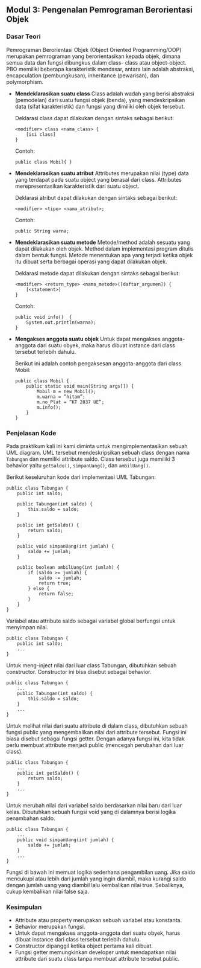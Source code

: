 
## Modul 3: Pengenalan Pemrograman Berorientasi Objek
 
### Dasar Teori
Pemrograman Berorientasi Objek (Object Oriented Programming/OOP) merupakan pemrograman yang berorientasikan kepada objek, dimana semua data dan fungsi dibungkus dalam class- class atau object-object.  PBO memiliki beberapa karakteristik mendasar, antara lain adalah abstraksi, encapculation (pembungkusan), inheritance (pewarisan), dan polymorphism.

* **Mendeklarasikan suatu class**
Class adalah wadah yang berisi abstraksi (pemodelan) dari suatu fungsi objek (benda), yang mendeskripsikan data (sifat 	karakteristik) dan fungsi yang dimiliki oleh objek tersebut. 

	Deklarasi class dapat dilakukan dengan sintaks sebagai berikut:
	```
	<modifier> class <nama_class> { 
		[isi class]  
	}
	```
	Contoh:
	```
	public class Mobil{ }
	```
* **Mendeklarasikan suatu atribut**
Attributes merupakan nilai (type) data yang terdapat pada suatu object yang berasal dari class. Attributes merepresentasikan karakteristik dari suatu object. 

	Deklarasi atribut dapat dilakukan dengan sintaks sebagai berikut:
	```
	<modifier> <tipe> <nama_atribut>;
	```
	Contoh:
	```
	public String warna;
	```
* **Mendeklarasikan suatu metode** 
Metode/method adalah sesuatu yang dapat dilakukan oleh objek. Method dalam implementasi program ditulis dalam bentuk fungsi. Metode menentukan apa yang terjadi ketika objek itu dibuat serta berbagai operasi yang dapat dilakukan objek.

	Deklarasi metode dapat dilakukan dengan sintaks sebagai berikut:
	```
	<modifier> <return_type> <nama_metode>([daftar_argumen]) {
		[<statement>]  
	}
	```
	Contoh:
	```
	public void info()	{
		System.out.println(warna);
	}
	```

* **Mengakses anggota suatu objek**
Untuk dapat mengakses anggota-anggota dari suatu obyek, maka harus dibuat instance dari class tersebut terlebih dahulu. 

	Berikut ini adalah contoh pengaksesan anggota-anggota dari class Mobil:
	```
	public class Mobil {  
		public static void main(String args[]) { 
			Mobil m = new Mobil(); 
			m.warna = ”hitam”;  
			m.no_Plat = ”KT 2837 UE”;  
			m.info();  
		}  
	}
	```

### Penjelasan Kode
Pada praktikum kali ini kami diminta untuk mengimplementasikan sebuah UML diagram. UML tersebut mendeskripsikan sebuah class dengan nama `Tabungan` dan memiliki attribute saldo. Class tersebut juga memiliki 3 behavior yaitu `getSaldo()`, `simpanUang()`, dan `ambilUang()`.

Berikut keseluruhan kode dari implementasi UML Tabungan:
```
public class Tabungan {  
	public int saldo;  

	public Tabungan(int saldo) {  
		this.saldo = saldo;  
	}  

	public int getSaldo() {  
		return saldo;  
	}  

	public void simpanUang(int jumlah) {  
		saldo += jumlah;  
	}  

	public boolean ambilUang(int jumlah) {  
		if (saldo >= jumlah) {  
			saldo -= jumlah;  
			return true;  
		} else {  
			return false;  
		}  
	}  
}
```

Variabel atau attribute saldo sebagai variabel global berfungsi untuk menyimpan nilai.
```
public class Tabungan {  
	public int saldo;
	...
}
```

Untuk meng-inject nilai dari luar class Tabungan, dibutuhkan sebuah constructor. Constructor ini bisa disebut sebagai behavior.
```
public class Tabungan {  
	...
	public Tabungan(int saldo) {  
		this.saldo = saldo;  
	}  
	...
}
```

Untuk melihat nilai dari suatu attribute di dalam class, dibutuhkan sebuah fungsi public yang mengembalikan nilai dari attribute tersebut. Fungsi ini biasa disebut sebagai fungsi getter. Dengan adanya fungsi ini, kita tidak perlu membuat attribute menjadi public (mencegah perubahan dari luar class).

```
public class Tabungan {  
	...
	public int getSaldo() {  
		return saldo;  
	}
	...
}
```

Untuk merubah nilai dari variabel saldo berdasarkan nilai baru dari luar kelas. Dibutuhkan sebuah fungsi void yang di dalamnya berisi logika penambahan saldo.

```
public class Tabungan {  
	...
	public void simpanUang(int jumlah) {  
		saldo += jumlah;  
	}  
	...
}
```

Fungsi di bawah ini memuat logika sederhana pengambilan uang. Jika saldo mencukupi atau lebih dari jumlah yang ingin diambil, maka kurangi saldo dengan jumlah uang yang diambil lalu kembalikan nilai true. Sebaliknya, cukup kembalikan nilai false saja.

### Kesimpulan
* Attribute atau property merupakan sebuah variabel atau konstanta.
* Behavior merupakan fungsi.
* Untuk dapat mengakses anggota-anggota dari suatu obyek, harus dibuat instance dari class tersebut terlebih dahulu.
* Constructor dipanggil ketika object pertama kali dibuat.
* Fungsi getter memungkinkan developer untuk mendapatkan nilai attribute dari suatu class tanpa membuat attribute tersebut public.
